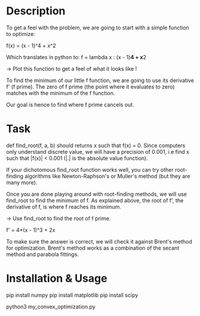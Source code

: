 # Description

To get a feel with the problem, we are going to start with a simple function to optimize:

f(x) = (x - 1)^4 + x^2

Which translates in python to: f = lambda x : (x - 1)**4 + x**2

→ Plot this function to get a feel of what it looks like !

To find the minimum of our little f function, we are going to use its derivative f' (f prime). The zero of f prime (the point where it evaluates to zero) matches with the minimum of the f function.

Our goal is hence to find where f prime cancels out.

# Task

def find_root(f, a, b) should returns x such that f(x) = 0. Since computers only understand discrete value, we will have a precision of 0.001, i.e find x such that |f(x)| < 0.001 (|.| is the absolute value function).

If your dichotomous find_root function works well, you can try other root-finding algorithms like Newton-Raphson's or Muller's method (but they are many more).

Once you are done playing around with root-finding methods, we will use find_root to find the minimum of f. As explained above, the root of f', the derivative of f, is where f reaches its minimum.

→ Use find_root to find the root of f prime.

f' = 4*(x - 1)^3 + 2x

To make sure the answer is correct, we will check it against Brent's method for optimization. Brent's method works as a combination of the secant method and parabola fittings.

# Installation & Usage
pip install numpy
pip install matplotlib
pip install scipy

python3 my_convex_optimization.py